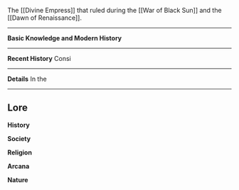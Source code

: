 The [[Divine Empress]] that ruled during the [[War of Black Sun]] and the [[Dawn of Renaissance]].


----
**Basic Knowledge and Modern History**



---
**Recent History**
Consi

---
**Details**
In the 


----
**Lore** 
---
**History**


**Society**


**Religion**


**Arcana**


**Nature**
